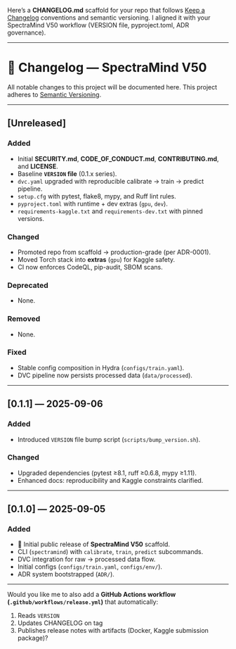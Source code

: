 Here’s a **CHANGELOG.md** scaffold for your repo that follows [Keep a Changelog](https://keepachangelog.com/en/1.0.0/) conventions and semantic versioning. I aligned it with your SpectraMind V50 workflow (VERSION file, pyproject.toml, ADR governance).

---

# 📜 Changelog — SpectraMind V50

All notable changes to this project will be documented here.
This project adheres to [Semantic Versioning](https://semver.org/spec/v2.0.0.html).

---

## \[Unreleased]

### Added

* Initial **SECURITY.md**, **CODE\_OF\_CONDUCT.md**, **CONTRIBUTING.md**, and **LICENSE**.
* Baseline **`VERSION` file** (0.1.x series).
* `dvc.yaml` upgraded with reproducible calibrate → train → predict pipeline.
* `setup.cfg` with pytest, flake8, mypy, and Ruff lint rules.
* `pyproject.toml` with runtime + dev extras (`gpu`, `dev`).
* `requirements-kaggle.txt` and `requirements-dev.txt` with pinned versions.

### Changed

* Promoted repo from scaffold → production-grade (per ADR-0001).
* Moved Torch stack into **extras** (`gpu`) for Kaggle safety.
* CI now enforces CodeQL, pip-audit, SBOM scans.

### Deprecated

* None.

### Removed

* None.

### Fixed

* Stable config composition in Hydra (`configs/train.yaml`).
* DVC pipeline now persists processed data (`data/processed`).

---

## \[0.1.1] — 2025-09-06

### Added

* Introduced `VERSION` file bump script (`scripts/bump_version.sh`).

### Changed

* Upgraded dependencies (pytest ≥8.1, ruff ≥0.6.8, mypy ≥1.11).
* Enhanced docs: reproducibility and Kaggle constraints clarified.

---

## \[0.1.0] — 2025-09-05

### Added

* 🎉 Initial public release of **SpectraMind V50** scaffold.
* CLI (`spectramind`) with `calibrate`, `train`, `predict` subcommands.
* DVC integration for raw → processed data flow.
* Initial configs (`configs/train.yaml`, `configs/env/`).
* ADR system bootstrapped (`ADR/`).

---

Would you like me to also add a **GitHub Actions workflow (`.github/workflows/release.yml`)** that automatically:

1. Reads `VERSION`
2. Updates CHANGELOG on tag
3. Publishes release notes with artifacts (Docker, Kaggle submission package)?
